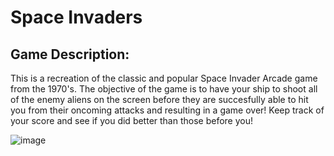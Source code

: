 # Space Invaders



## Game Description:
This is a recreation of the classic and popular Space Invader Arcade game from the 1970's. 
The objective of the game is to have your ship to shoot all of the enemy aliens on the screen before they are succesfully 
able to hit you from their oncoming attacks and resulting in a game over! Keep track of your score and see if you did better than those before you!

![image](https://user-images.githubusercontent.com/89215820/168391993-17994aa1-c1ac-48c7-b62a-9c07ac51ff04.png)
